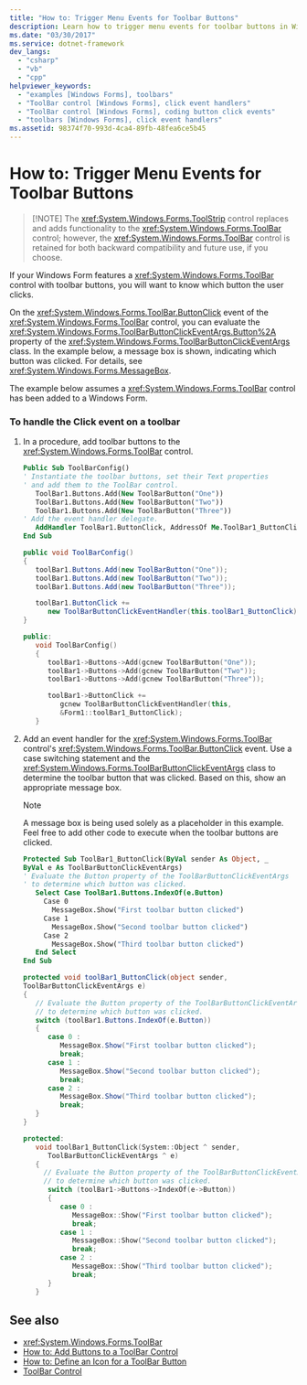```yaml
---
title: "How to: Trigger Menu Events for Toolbar Buttons"
description: Learn how to trigger menu events for toolbar buttons in Windows Forms, by means of code samples in Visual Basic, C#, and CPP.
ms.date: "03/30/2017"
ms.service: dotnet-framework
dev_langs: 
  - "csharp"
  - "vb"
  - "cpp"
helpviewer_keywords: 
  - "examples [Windows Forms], toolbars"
  - "ToolBar control [Windows Forms], click event handlers"
  - "ToolBar control [Windows Forms], coding button click events"
  - "toolbars [Windows Forms], click event handlers"
ms.assetid: 98374f70-993d-4ca4-89fb-48fea6ce5b45
---
```

# How to: Trigger Menu Events for Toolbar Buttons
>
> [!NOTE]
> The <xref:System.Windows.Forms.ToolStrip> control replaces and adds functionality to the <xref:System.Windows.Forms.ToolBar> control; however, the <xref:System.Windows.Forms.ToolBar> control is retained for both backward compatibility and future use, if you choose.

If your Windows Form features a <xref:System.Windows.Forms.ToolBar> control with toolbar buttons, you will want to know which button the user clicks.

On the <xref:System.Windows.Forms.ToolBar.ButtonClick> event of the <xref:System.Windows.Forms.ToolBar> control, you can evaluate the <xref:System.Windows.Forms.ToolBarButtonClickEventArgs.Button%2A> property of the <xref:System.Windows.Forms.ToolBarButtonClickEventArgs> class. In the example below, a message box is shown, indicating which button was clicked. For details, see <xref:System.Windows.Forms.MessageBox>.

The example below assumes a <xref:System.Windows.Forms.ToolBar> control has been added to a Windows Form.

### To handle the Click event on a toolbar

1. In a procedure, add toolbar buttons to the <xref:System.Windows.Forms.ToolBar> control.

    ```vb
    Public Sub ToolBarConfig()
    ' Instantiate the toolbar buttons, set their Text properties
    ' and add them to the ToolBar control.
       ToolBar1.Buttons.Add(New ToolBarButton("One"))
       ToolBar1.Buttons.Add(New ToolBarButton("Two"))
       ToolBar1.Buttons.Add(New ToolBarButton("Three"))
    ' Add the event handler delegate.
       AddHandler ToolBar1.ButtonClick, AddressOf Me.ToolBar1_ButtonClick
    End Sub
    ```

    ```csharp
    public void ToolBarConfig()
    {
       toolBar1.Buttons.Add(new ToolBarButton("One"));
       toolBar1.Buttons.Add(new ToolBarButton("Two"));
       toolBar1.Buttons.Add(new ToolBarButton("Three"));

       toolBar1.ButtonClick +=
          new ToolBarButtonClickEventHandler(this.toolBar1_ButtonClick);
    }
    ```

    ```cpp
    public:
       void ToolBarConfig()
       {
          toolBar1->Buttons->Add(gcnew ToolBarButton("One"));
          toolBar1->Buttons->Add(gcnew ToolBarButton("Two"));
          toolBar1->Buttons->Add(gcnew ToolBarButton("Three"));

          toolBar1->ButtonClick +=
             gcnew ToolBarButtonClickEventHandler(this,
             &Form1::toolBar1_ButtonClick);
       }
    ```

2. Add an event handler for the <xref:System.Windows.Forms.ToolBar> control's <xref:System.Windows.Forms.ToolBar.ButtonClick> event. Use a case switching statement and the <xref:System.Windows.Forms.ToolBarButtonClickEventArgs> class to determine the toolbar button that was clicked. Based on this, show an appropriate message box.

    > [!NOTE]
    > A message box is being used solely as a placeholder in this example. Feel free to add other code to execute when the toolbar buttons are clicked.

    ```vb
    Protected Sub ToolBar1_ButtonClick(ByVal sender As Object, _
    ByVal e As ToolBarButtonClickEventArgs)
    ' Evaluate the Button property of the ToolBarButtonClickEventArgs
    ' to determine which button was clicked.
       Select Case ToolBar1.Buttons.IndexOf(e.Button)
         Case 0
           MessageBox.Show("First toolbar button clicked")
         Case 1
           MessageBox.Show("Second toolbar button clicked")
         Case 2
           MessageBox.Show("Third toolbar button clicked")
       End Select
    End Sub
    ```

    ```csharp
    protected void toolBar1_ButtonClick(object sender,
    ToolBarButtonClickEventArgs e)
    {
       // Evaluate the Button property of the ToolBarButtonClickEventArgs
       // to determine which button was clicked.
       switch (toolBar1.Buttons.IndexOf(e.Button))
       {
          case 0 :
             MessageBox.Show("First toolbar button clicked");
             break;
          case 1 :
             MessageBox.Show("Second toolbar button clicked");
             break;
          case 2 :
             MessageBox.Show("Third toolbar button clicked");
             break;
       }
    }
    ```

    ```cpp
    protected:
       void toolBar1_ButtonClick(System::Object ^ sender,
          ToolBarButtonClickEventArgs ^ e)
       {
         // Evaluate the Button property of the ToolBarButtonClickEventArgs
         // to determine which button was clicked.
          switch (toolBar1->Buttons->IndexOf(e->Button))
          {
             case 0 :
                MessageBox::Show("First toolbar button clicked");
                break;
             case 1 :
                MessageBox::Show("Second toolbar button clicked");
                break;
             case 2 :
                MessageBox::Show("Third toolbar button clicked");
                break;
          }
       }
    ```

## See also

- <xref:System.Windows.Forms.ToolBar>
- [How to: Add Buttons to a ToolBar Control](how-to-add-buttons-to-a-toolbar-control.md)
- [How to: Define an Icon for a ToolBar Button](how-to-define-an-icon-for-a-toolbar-button.md)
- [ToolBar Control](toolbar-control-windows-forms.md)
